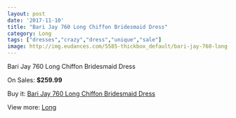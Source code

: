 ```yaml
---
layout: post
date: '2017-11-10'
title: "Bari Jay 760 Long Chiffon Bridesmaid Dress"
category: Long
tags: ["dresses","crazy","dress","unique","sale"]
image: http://img.eudances.com/5585-thickbox_default/bari-jay-760-long-chiffon-bridesmaid-dress.jpg
---
```

Bari Jay 760 Long Chiffon Bridesmaid Dress

On Sales: **$259.99**
<a href="https://www.eudances.com/en/long/1927-bari-jay-760-long-chiffon-bridesmaid-dress.html"><amp-img layout="responsive" width="600" height="600" src="//img.eudances.com/5585-thickbox_default/bari-jay-760-long-chiffon-bridesmaid-dress.jpg" alt="Bari Jay 760 Long Chiffon Bridesmaid Dress 0" /></a>
<a href="https://www.eudances.com/en/long/1927-bari-jay-760-long-chiffon-bridesmaid-dress.html"><amp-img layout="responsive" width="600" height="600" src="//img.eudances.com/5586-thickbox_default/bari-jay-760-long-chiffon-bridesmaid-dress.jpg" alt="Bari Jay 760 Long Chiffon Bridesmaid Dress 1" /></a>

Buy it: [Bari Jay 760 Long Chiffon Bridesmaid Dress](https://www.eudances.com/en/long/1927-bari-jay-760-long-chiffon-bridesmaid-dress.html "Bari Jay 760 Long Chiffon Bridesmaid Dress")

View more: [Long](https://www.eudances.com/en/21-long "Long")